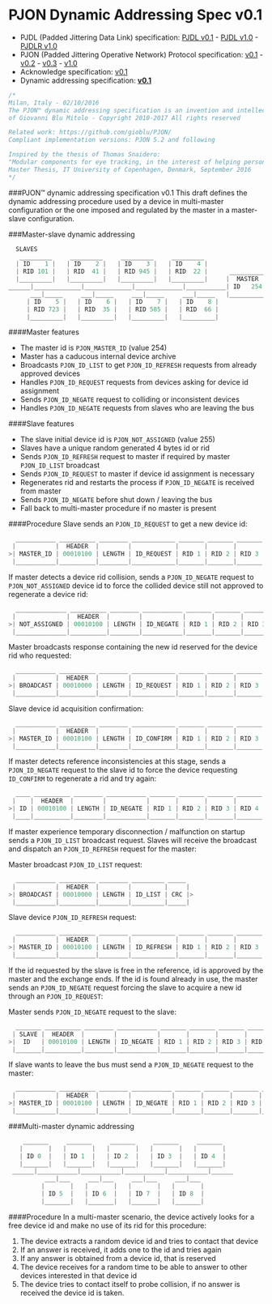 # PJON Dynamic Addressing Spec v0.1

- PJDL (Padded Jittering Data Link) specification:
[PJDL v0.1](/strategies/SoftwareBitBang/specification/padded-jittering-protocol-specification-v0.1.md) - [PJDL v1.0](/strategies/SoftwareBitBang/specification/PJDL-specification-v1.0.md) - [PJDLR v1.0](/strategies/OverSampling/specification/PJDLR-specification-v1.0.md)
- PJON (Padded Jittering Operative Network) Protocol specification:
[v0.1](/specification/PJON-protocol-specification-v0.1.md) - [v0.2](/specification/PJON-protocol-specification-v0.2.md) - [v0.3](/specification/PJON-protocol-specification-v0.3.md) - [v1.0](/specification/PJON-protocol-specification-v1.0.md)
- Acknowledge specification: [v0.1](/specification/PJON-protocol-acknowledge-specification-v0.1.md)
- Dynamic addressing specification: **[v0.1](/specification/PJON-dynamic-addressing-specification-v0.1.md)**

```cpp
/*
Milan, Italy - 02/10/2016
The PJON™ dynamic addressing specification is an invention and intellectual property
of Giovanni Blu Mitolo - Copyright 2010-2017 All rights reserved

Related work: https://github.com/gioblu/PJON/
Compliant implementation versions: PJON 5.2 and following

Inspired by the thesis of Thomas Snaidero:
"Modular components for eye tracking, in the interest of helping persons with severely impaired motor skills."
Master Thesis, IT University of Copenhagen, Denmark, September 2016
*/
```

###PJON™ dynamic addressing specification v0.1
This draft defines the dynamic addressing procedure used by a device in multi-master configuration or the one imposed and regulated by the master in a master-slave configuration.

###Master-slave dynamic addressing
```cpp  
  SLAVES
   _________     _________     _________     _________
  | ID    1 |   | ID    2 |   | ID    3 |   | ID    4 |     
  | RID 101 |   | RID  41 |   | RID 945 |   | RID  22 |      __________
  |_________|   |_________|   |_________|   |_________|     |  MASTER  |
______|_____________|_____________|_____________|___________| ID   254 |
      ___|_____     ___|_____     ___|_____     ___|_____   |__________|
     | ID    5 |   | ID    6 |   | ID    7 |   | ID    8 |             
     | RID 723 |   | RID  35 |   | RID 585 |   | RID  66 |               
     |_________|   |_________|   |_________|   |_________|                 
```

####Master features
* The master id is `PJON_MASTER_ID` (value 254)
* Master has a caducous internal device archive
* Broadcasts `PJON_ID_LIST` to get `PJON_ID_REFRESH` requests from already approved devices
* Handles `PJON_ID_REQUEST` requests from devices asking for device id assignment
* Sends `PJON_ID_NEGATE` request to colliding or inconsistent devices
* Handles `PJON_ID_NEGATE` requests from slaves who are leaving the bus  

####Slave features
* The slave initial device id is `PJON_NOT_ASSIGNED` (value 255)
* Slaves have a unique random generated 4 bytes id or rid
* Sends `PJON_ID_REFRESH` request to master if required by master `PJON_ID_LIST` broadcast
* Sends `PJON_ID_REQUEST` to master if device id assignment is necessary
* Regenerates rid and restarts the process if `PJON_ID_NEGATE` is received from master
* Sends `PJON_ID_NEGATE` before shut down / leaving the bus
* Fall back to multi-master procedure if no master is present

####Procedure
Slave sends an `PJON_ID_REQUEST` to get a new device id:
```cpp  
  ___________ __________ ________ ____________ _______ _______ _______ _______ _____     _____
 |           |  HEADER  |        |            |       |       |       |       |     |   |     |
>| MASTER_ID | 00010100 | LENGTH | ID_REQUEST | RID 1 | RID 2 | RID 3 | RID 4 | CRC |> <| ACK |
 |___________|__________|________|____________|_______|_______|_______|_______|_____|   |_____|
```
If master detects a device rid collision, sends a `PJON_ID_NEGATE` request to `PJON_NOT_ASSIGNED` device id to force
the collided device still not approved to regenerate a device rid:
```cpp  
  ______________ __________ ________ ___________ _______ _______ _______ _______ _____     _____
 |              |  HEADER  |        |           |       |       |       |       |     |   |     |
>| NOT_ASSIGNED | 00010100 | LENGTH | ID_NEGATE | RID 1 | RID 2 | RID 3 | RID 4 | CRC |> <| ACK |
 |______________|__________|________|___________|_______|_______|_______|_______|_____|   |_____|
```  
Master broadcasts response containing the new id reserved for the device rid who requested:
```cpp  
  ___________ __________ ________ ____________ _______ _______ _______ _______ ____ _____
 |           |  HEADER  |        |            |       |       |       |       |    |     |
>| BROADCAST | 00010000 | LENGTH | ID_REQUEST | RID 1 | RID 2 | RID 3 | RID 4 | ID | CRC |>
 |___________|__________|________|____________|_______|_______|_______|_______|____|_____|
```
Slave device id acquisition confirmation:
```cpp  
  ___________ __________ ________ ____________ _______ _______ _______ _______ ____ _____     _____
 |           |  HEADER  |        |            |       |       |       |       |    |     |   |     |
>| MASTER_ID | 00010100 | LENGTH | ID_CONFIRM | RID 1 | RID 2 | RID 3 | RID 4 | ID | CRC |> <| ACK |
 |___________|__________|________|____________|_______|_______|_______|_______|____|_____|   |_____|
```
If master detects reference inconsistencies at this stage, sends a `PJON_ID_NEGATE` request to the slave id
to force the device requesting `ID_CONFIRM` to regenerate a rid and try again:
```cpp  
  ____ __________ ________ ___________ _______ _______ _______ _______ _____     _____
 |    |  HEADER  |        |           |       |       |       |       |     |   |     |
>| ID | 00010100 | LENGTH | ID_NEGATE | RID 1 | RID 2 | RID 3 | RID 4 | CRC |> <| ACK |
 |____|__________|________|___________|_______|_______|_______|_______|_____|   |_____|
```
If master experience temporary disconnection / malfunction on startup sends a `PJON_ID_LIST` broadcast request.
Slaves will receive the broadcast and dispatch an `PJON_ID_REFRESH` request for the master:

Master broadcast `PJON_ID_LIST` request:
```cpp  
  ___________ __________ ________ _________ _____
 |           |  HEADER  |        |         |     |
>| BROADCAST | 00010000 | LENGTH | ID_LIST | CRC |>
 |___________|__________|________|_________|_____|
```
Slave device `PJON_ID_REFRESH` request:
```cpp  
  ___________ __________ ________ ____________ _______ _______ _______ _______ ____ _____     _____
 |           |  HEADER  |        |            |       |       |       |       |    |     |   |     |
>| MASTER_ID | 00010100 | LENGTH | ID_REFRESH | RID 1 | RID 2 | RID 3 | RID 4 | ID | CRC |> <| ACK |
 |___________|__________|________|____________|_______|_______|_______|_______|____|_____|   |_____|
```
If the id requested by the slave is free in the reference, id is approved by the master and the exchange ends.
If the id is found already in use, the master sends an `PJON_ID_NEGATE` request forcing the slave to
acquire a new id through an `PJON_ID_REQUEST`:

Master sends `PJON_ID_NEGATE` request to the slave:
```cpp  
  _______ __________ ________ ___________ _______ _______ _______ _______ _____     _____
 | SLAVE |  HEADER  |        |           |       |       |       |       |     |   |     |
>|  ID   | 00010100 | LENGTH | ID_NEGATE | RID 1 | RID 2 | RID 3 | RID 4 | CRC |> <| ACK |
 |_______|__________|________|___________|_______|_______|_______|_______|_____|   |_____|
```
If slave wants to leave the bus must send a `PJON_ID_NEGATE` request to the master:
```cpp  
  ___________ __________ ________ ___________ _______ _______ _______ _______ ____ _____     _____
 |           |  HEADER  |        |           |       |       |       |       |    |     |   |     |
>| MASTER_ID | 00010100 | LENGTH | ID_NEGATE | RID 1 | RID 2 | RID 3 | RID 4 | ID | CRC |> <| ACK |
 |___________|__________|________|___________|_______|_______|_______|_______|____|_____|   |_____|
```

###Multi-master dynamic addressing
```cpp  
    _______     _______     _______     _______     _______
   |       |   |       |   |       |   |       |   |       |  
   | ID 0  |   | ID 1  |   | ID 2  |   | ID 3  |   | ID 4  |  
   |_______|   |_______|   |_______|   |_______|   |_______|    
 ______|___________|___________|___________|___________|______
          ___|___     ___|___     ___|___     ___|___
         |       |   |       |   |       |   |       |   
         | ID 5  |   | ID 6  |   | ID 7  |   | ID 8  |
         |_______|   |_______|   |_______|   |_______|    
```

####Procedure
In a multi-master scenario, the device actively looks for a free device id and make no use of its rid for this procedure:

1. The device extracts a random device id and tries to contact that device
2. If an answer is received, it adds one to the id and tries again
3. If any answer is obtained from a device id, that is reserved
4. The device receives for a random time to be able to answer to other devices interested in that device id
5. The device tries to contact itself to probe collision, if no answer is received the device id is taken.
